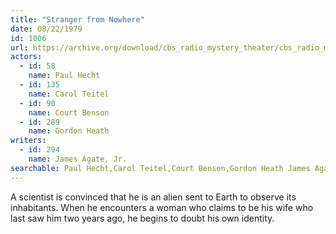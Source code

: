 ```yaml
---
title: "Stranger from Nowhere"
date: 08/22/1979
id: 1006
url: https://archive.org/download/cbs_radio_mystery_theater/cbs_radio_mystery_theater-1001-1050.zip/cbs_radio_mystery_theater-1001-1050%2Fcbsrmt_1006_stranger_from_nowhere.mp3
actors:  
  - id: 58
    name: Paul Hecht  
  - id: 135
    name: Carol Teitel  
  - id: 90
    name: Court Benson  
  - id: 289
    name: Gordon Heath
writers:  
  - id: 294
    name: James Agate, Jr.
searchable: Paul Hecht,Carol Teitel,Court Benson,Gordon Heath James Agate, Jr.
---
```

A scientist is convinced that he is an alien sent to Earth to observe its inhabitants. When he encounters a woman who claims to be his wife who last saw him two years ago, he begins to doubt his own identity.